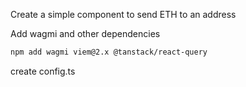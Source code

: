 Create a simple component to send ETH to an address

Add wagmi and other dependencies
```bash
npm add wagmi viem@2.x @tanstack/react-query
```

create config.ts


